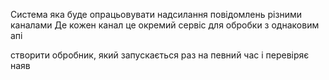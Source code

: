 Система яка буде опрацьовувати надсилання повідомлень різними каналами
Де кожен канал це окремий сервіс для обробки з однаковим апі

створити обробник, який запускається раз на певний час і перевіряє наяв